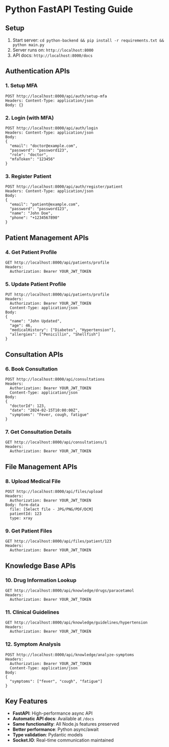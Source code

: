 # Python FastAPI Testing Guide

## Setup
1. Start server: `cd python-backend && pip install -r requirements.txt && python main.py`
2. Server runs on: `http://localhost:8000`
3. API docs: `http://localhost:8000/docs`

## Authentication APIs

### 1. Setup MFA
```
POST http://localhost:8000/api/auth/setup-mfa
Headers: Content-Type: application/json
Body: {}
```

### 2. Login (with MFA)
```
POST http://localhost:8000/api/auth/login
Headers: Content-Type: application/json
Body:
{
  "email": "doctor@example.com",
  "password": "password123",
  "role": "doctor",
  "mfaToken": "123456"
}
```

### 3. Register Patient
```
POST http://localhost:8000/api/auth/register/patient
Headers: Content-Type: application/json
Body:
{
  "email": "patient@example.com",
  "password": "password123",
  "name": "John Doe",
  "phone": "+1234567890"
}
```

## Patient Management APIs

### 4. Get Patient Profile
```
GET http://localhost:8000/api/patients/profile
Headers: 
  Authorization: Bearer YOUR_JWT_TOKEN
```

### 5. Update Patient Profile
```
PUT http://localhost:8000/api/patients/profile
Headers: 
  Authorization: Bearer YOUR_JWT_TOKEN
  Content-Type: application/json
Body:
{
  "name": "John Updated",
  "age": 46,
  "medicalHistory": ["Diabetes", "Hypertension"],
  "allergies": ["Penicillin", "Shellfish"]
}
```

## Consultation APIs

### 6. Book Consultation
```
POST http://localhost:8000/api/consultations
Headers: 
  Authorization: Bearer YOUR_JWT_TOKEN
  Content-Type: application/json
Body:
{
  "doctorId": 123,
  "date": "2024-02-15T10:00:00Z",
  "symptoms": "Fever, cough, fatigue"
}
```

### 7. Get Consultation Details
```
GET http://localhost:8000/api/consultations/1
Headers: 
  Authorization: Bearer YOUR_JWT_TOKEN
```

## File Management APIs

### 8. Upload Medical File
```
POST http://localhost:8000/api/files/upload
Headers: 
  Authorization: Bearer YOUR_JWT_TOKEN
Body: form-data
  file: [Select file - JPG/PNG/PDF/DCM]
  patientId: 123
  type: xray
```

### 9. Get Patient Files
```
GET http://localhost:8000/api/files/patient/123
Headers: 
  Authorization: Bearer YOUR_JWT_TOKEN
```

## Knowledge Base APIs

### 10. Drug Information Lookup
```
GET http://localhost:8000/api/knowledge/drugs/paracetamol
Headers: 
  Authorization: Bearer YOUR_JWT_TOKEN
```

### 11. Clinical Guidelines
```
GET http://localhost:8000/api/knowledge/guidelines/hypertension
Headers: 
  Authorization: Bearer YOUR_JWT_TOKEN
```

### 12. Symptom Analysis
```
POST http://localhost:8000/api/knowledge/analyze-symptoms
Headers: 
  Authorization: Bearer YOUR_JWT_TOKEN
  Content-Type: application/json
Body:
{
  "symptoms": ["fever", "cough", "fatigue"]
}
```

## Key Features
- **FastAPI**: High-performance async API
- **Automatic API docs**: Available at `/docs`
- **Same functionality**: All Node.js features preserved
- **Better performance**: Python async/await
- **Type validation**: Pydantic models
- **Socket.IO**: Real-time communication maintained